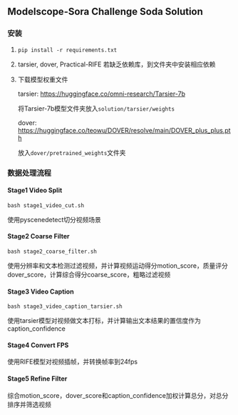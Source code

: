 ## Modelscope-Sora Challenge Soda Solution

### 安装

1. `pip install -r requirements.txt`
2. tarsier, dover, Practical-RIFE 若缺乏依赖库，到文件夹中安装相应依赖
3. 下载模型权重文件

    tarsier: https://huggingface.co/omni-research/Tarsier-7b
    
    将Tarsier-7b模型文件夹放入`solution/tarsier/weights`

    dover: https://huggingface.co/teowu/DOVER/resolve/main/DOVER_plus_plus.pth
    
    放入`dover/pretrained_weights`文件夹

### 数据处理流程

#### Stage1 Video Split

`bash stage1_video_cut.sh`

使用pyscenedetect切分视频场景

#### Stage2 Coarse Filter

`bash stage2_coarse_filter.sh`

使用分辨率和文本检测过滤视频，并计算视频运动得分motion_score，质量评分dover_score，计算综合得分coarse_score，粗略过滤视频

#### Stage3 Video Caption

`bash stage3_video_caption_tarsier.sh`

使用tarsier模型对视频做文本打标，并计算输出文本结果的置信度作为caption_confidence

#### Stage4 Convert FPS

使用RIFE模型对视频插帧，并转换帧率到24fps

#### Stage5 Refine Filter

综合motion_score，dover_score和caption_confidence加权计算总分，对总分排序并筛选视频
